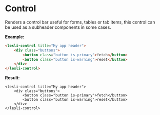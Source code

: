# Control

Renders a control bar useful for forms, tables or tab items, this control can be used as a subheader components in some cases.

**Example:**

```html
<lesli-control title="My app header">
    <div class="buttons">
        <button class="button is-primary">fetch</button>
        <button class="button is-warning">reset</button>
    </div>
</lesli-control>
```

**Result:**

```raw
<lesli-control title="My app header">
    <div class="buttons">
        <button class="button is-primary">fetch</button>
        <button class="button is-warning">reset</button>
    </div>
</lesli-control>
```
